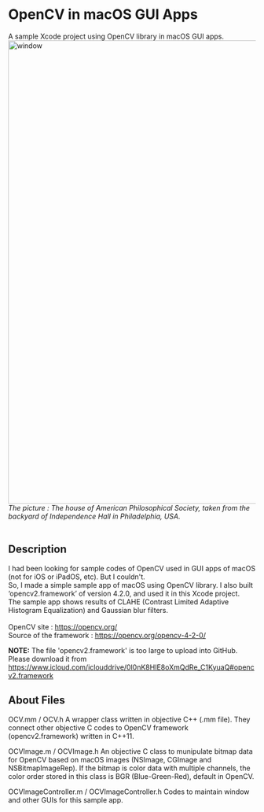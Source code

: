 # OpenCV in macOS GUI Apps
A sample Xcode project using OpenCV library in macOS GUI apps.
<img width="942" alt="window" src="https://user-images.githubusercontent.com/52600509/71859174-4b9d9b00-3131-11ea-816e-ae7cf78d976b.png">
*The picture : The house of American Philosophical Society, taken from the backyard of Independence Hall in Philadelphia, USA.*
<br>
<br>
## Description 
I had been looking for sample codes of OpenCV used in GUI apps of macOS (not for iOS or iPadOS, etc). But I couldn't.<br>
So, I made a simple sample app of macOS using OpenCV library. I also built ‘opencv2.framework’ of version 4.2.0, and used it in this Xcode project.<br>
The sample app shows results of CLAHE (Contrast Limited Adaptive Histogram Equalization) and Gaussian blur filters.<br>
<br>
OpenCV site : https://opencv.org/<br>
Source of the framework : https://opencv.org/opencv-4-2-0/<br>
 
**NOTE:** The file 'opencv2.framework' is too large to upload into GitHub. Please download it from 
https://www.icloud.com/iclouddrive/0l0nK8HIE8oXmQdRe_C1KyuaQ#opencv2.framework 
 
 
## About Files
OCV.mm / OCV.h 
A wrapper class written in objective C++ (.mm file). They connect other objective C codes to OpenCV framework (opencv2.framework) written in C++11. 
 
OCVImage.m / OCVImage.h 
An objective C class to munipulate bitmap data for OpenCV based on macOS images (NSImage, CGImage and NSBitmapImageRep). If the bitmap is color data with multiple channels, the color order stored in this class is BGR (Blue-Green-Red), default in OpenCV. 
 
OCVImageController.m / OCVImageController.h 
Codes to maintain window and other GUIs for this sample app. 
